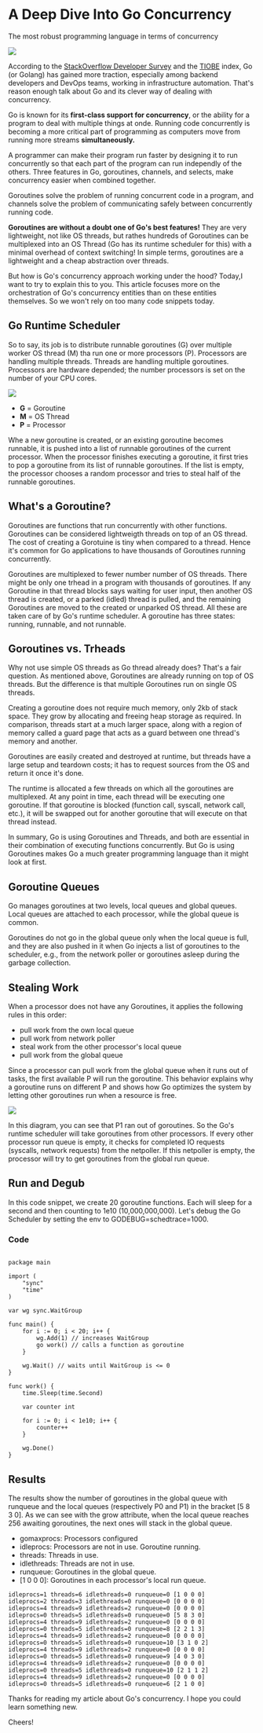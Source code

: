 # A Deep Dive Into Go Concurrency
The most robust programming language in terms of concurrency

![](https://miro.medium.com/v2/resize:fit:1400/format:webp/1*d43GQk9pm6wNJO_KHt1-JA.jpeg)

According to the [StackOverflow Developer Survey](https://insights.stackoverflow.com/survey/2020#technology-most-loved-dreaded-and-wanted-languages) and the [TIOBE](https://www.tiobe.com/tiobe-index/go/) index, Go
(or Golang) has gained more traction, especially among backend developers and DevOps teams, working in infrastructure automation. That's reason enough talk about Go and its clever way of dealing with concurrency.


Go is known for its **first-class support for concurrency**, or the ability for a program to deal with multiple things at onde. Running code concurrently is becoming a more critical part of programming as computers move
from running more streams **simultaneously.**

A programmer can make their program run faster by designing it to run concurrently so that each part of the program can run independly of the others. Three features in Go, goroutines, channels, and selects, make concurrency
easier when combined together.

Goroutines solve the problem of running concurrent code in a program, and channels solve the problem of communicating safely between concurrently running code.

**Goroutines are without a doubt one of Go's best features!** They are very lightweight, not like OS threads, but rathes hundreds of Goroutines can be multiplexed into an OS Thread (Go has its runtime scheduler for this) with a
minimal overhead of context switching! In simple terms, goroutines are a lightweight and a cheap abstraction over threads.

But how is Go's concurrency approach working under the hood? Today,I want to try to explain this to you. This article focuses more on the orchestration of Go's concurrency entities than on these entities themselves. So we won't rely on
too many code snippets today.

## Go Runtime Scheduler
So to say, its job is to distribute runnable goroutines (G) over multiple worker OS thread (M) tha run one or more processors (P). Processors are handling multiple threads. Threads are handling multiple goroutines. Processors are hardware depended;
the number processors is set on the number of your CPU cores.

![](https://miro.medium.com/v2/resize:fit:720/format:webp/1*dnvSnnFjELxn6rEioZa-jA.jpeg)

- **G** = Goroutine
- **M** = OS Thread
- **P** = Processor

Whe a new goroutine is created, or an existing goroutine becomes runnable, it is pushed into a list of runnable goroutines of the current processor. When the processor finishes executing a goroutine, it first tries to pop a goroutine from its list of
runnable goroutines. If the list is empty, the processor chooses a random processor and tries to steal half of the runnable goroutines.

## What's a Goroutine?
Goroutines are functions that run concurrently with other functions. Goroutines can be considered lightweigth threads on top of an OS thread. The cost of creating a Gorotuine is tiny when compared to a thread. Hence it's common for Go applications to have thousands
of Goroutines running concurrently.

Goroutines are multiplexed to fewer number number of OS threads. There might be only one trhead in a program with thousands of goroutines. If any Goroutine in that thread blocks says waiting for user input, then another OS thread is created, or a parked (idled) thread is pulled, and the remaining Goroutines are moved to the created or unparked OS thread.
All these are taken care of by Go's runtime scheduler. A goroutine has three states: running, runnable, and not runnable.

## Goroutines vs. Trheads
Why not use simple OS threads as Go thread already does? That's a fair question. As mentioned above, Goroutines are already running on top of OS threads. But the difference is that multiple Goroutines run on single OS threads.

Creating a goroutine does not require much memory, only 2kb of stack space. They grow by allocating and freeing heap storage as required. In comparison, threads start at a much larger space, along with a region of memory called a guard page that acts as a guard between one thread's memory and another.

Goroutines are easily created and destroyed at runtime, but threads have a large setup and teardown costs; it has to request sources from the OS and return it once it's done.

The runtime is allocated a few threads on which all the goroutines are multiplexed. At any point in time, each thread will be executing one goroutine. If that goroutine is blocked (function call, syscall, network call, etc.), it will be swapped out for another goroutine that will execute on that thread instead.

In summary, Go is using Goroutines and Threads, and both are essential in their combination of executing functions concurrently. But Go is using Goroutines makes Go a much greater programming language than it might look at first.

## Goroutine Queues
Go manages goroutines at two levels, local queues and global queues. Local queues are attached to each processor, while the global queue is common.

Goroutines do not go in the global queue only when the local queue is full, and they are also pushed in it when Go injects a list of goroutines to the scheduler, e.g., from the network poller or goroutines asleep during the garbage collection.

## Stealing Work
When a processor does not have any Goroutines, it applies the following rules in this order:
- pull work from the own local queue
- pull work from network poller
- steal work from the other processor's local queue
- pull work from the global queue

Since a processor can pull work from the global queue when it runs out of tasks, the first available P will run the goroutine. This behavior explains why a goroutine runs on different P and shows how Go optimizes the system by letting other goroutines run when a resource is free.

![](https://miro.medium.com/v2/resize:fit:720/format:webp/1*6mvXwiCMLWi6pzAL34DkUg.jpeg)

In this diagram, you can see that P1 ran out of goroutines. So the Go's runtime scheduler will take goroutines from other processors. If every other processor run queue is empty, it checks for completed IO requests (syscalls, network requests) from the netpoller. If this netpoller is empty, the processor will try to get goroutines from the global run queue.

## Run and Degub
In this code snippet, we create 20 goroutine functions. Each will sleep for a second and then counting to 1e10 (10,000,000,000). Let's debug the Go Scheduler by setting the env to GODEBUG=schedtrace=1000.

### Code
```

package main

import (
    "sync"
    "time"
)

var wg sync.WaitGroup

func main() {
    for i := 0; i < 20; i++ {
        wg.Add(1) // increases WaitGroup
        go work() // calls a function as goroutine
    }

    wg.Wait() // waits until WaitGroup is <= 0
}

func work() {
    time.Sleep(time.Second)

    var counter int

    for i := 0; i < 1e10; i++ {
        counter++
    }

    wg.Done()
}
```
## Results
The results show the number of goroutines in the global queue with runqueue and the local queues (respectively P0 and P1) in the bracket [5 8 3 0]. As we can see with the grow attribute, when the local queue reaches 256 awaiting goroutines, the next ones will stack in the global queue.

- gomaxprocs: Processors configured
- idleprocs: Processors are not in use. Goroutine running.
- threads: Threads in use.
- idlethreads: Threads are not in use.
- runqueue: Goroutines in the global queue.
- [1 0 0 0]: Goroutines in each processor's local run queue.

```
idleprocs=1 threads=6 idlethreads=0 runqueue=0 [1 0 0 0]
idleprocs=2 threads=3 idlethreads=0 runqueue=0 [0 0 0 0]
idleprocs=4 threads=9 idlethreads=2 runqueue=0 [0 0 0 0]
idleprocs=0 threads=5 idlethreads=0 runqueue=0 [5 8 3 0]
idleprocs=4 threads=9 idlethreads=2 runqueue=0 [0 0 0 0]
idleprocs=0 threads=5 idlethreads=0 runqueue=8 [2 2 1 3]
idleprocs=4 threads=9 idlethreads=2 runqueue=0 [0 0 0 0]
idleprocs=0 threads=5 idlethreads=0 runqueue=10 [3 1 0 2]
idleprocs=4 threads=9 idlethreads=2 runqueue=0 [0 0 0 0]
idleprocs=0 threads=5 idlethreads=0 runqueue=9 [4 0 3 0]
idleprocs=4 threads=9 idlethreads=2 runqueue=0 [0 0 0 0]
idleprocs=0 threads=5 idlethreads=0 runqueue=10 [2 1 1 2]
idleprocs=4 threads=9 idlethreads=2 runqueue=0 [0 0 0 0]
idleprocs=0 threads=5 idlethreads=0 runqueue=6 [2 1 0 0]
```
Thanks for reading my article about Go's concurrency. I hope you could learn something new.

Cheers!
